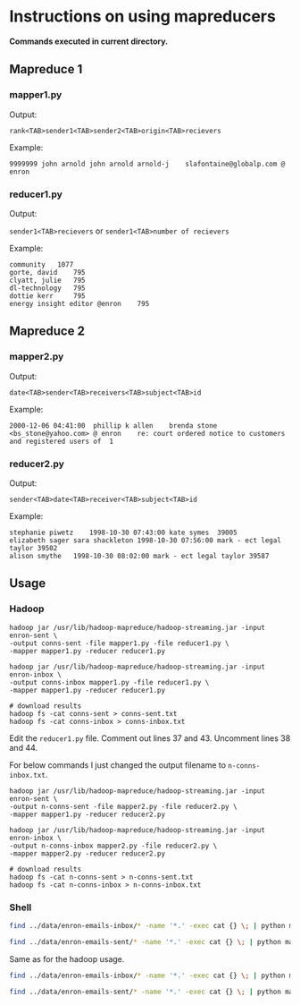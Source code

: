 # Instructions on using mapreducers

**Commands executed in current directory.**

## Mapreduce 1

### mapper1.py

Output:

`rank<TAB>sender1<TAB>sender2<TAB>origin<TAB>recievers`

Example:
```
9999999	john arnold john arnold	arnold-j	slafontaine@globalp.com @ enron
```

### reducer1.py

Output: 

`sender1<TAB>recievers` or `sender1<TAB>number of recievers`

Example:

```
community  	1077
gorte, david 	795
clyatt, julie 	795
dl-technology 	795
dottie kerr 	795
energy insight editor @enron	795
```

## Mapreduce 2

### mapper2.py

Output:

`date<TAB>sender<TAB>receivers<TAB>subject<TAB>id`

Example:
```
2000-12-06 04:41:00	 phillip k allen	brenda stone <bs_stone@yahoo.com> @ enron    re: court ordered notice to customers and registered users of	1
```

### reducer2.py

Output: 

`sender<TAB>date<TAB>receiver<TAB>subject<TAB>id`

Example:

```
stephanie piwetz	1998-10-30 07:43:00	kate symes	39005
elizabeth sager sara shackleton	1998-10-30 07:56:00	mark - ect legal taylor	39502
alison smythe 	1998-10-30 08:02:00	mark - ect legal taylor	39587

```

## Usage

### Hadoop

```
hadoop jar /usr/lib/hadoop-mapreduce/hadoop-streaming.jar -input enron-sent \
-output conns-sent -file mapper1.py -file reducer1.py \
-mapper mapper1.py -reducer reducer1.py

hadoop jar /usr/lib/hadoop-mapreduce/hadoop-streaming.jar -input enron-inbox \
-output conns-inbox mapper1.py -file reducer1.py \
-mapper mapper1.py -reducer reducer1.py

# download results
hadoop fs -cat conns-sent > conns-sent.txt
hadoop fs -cat conns-inbox > conns-inbox.txt
```

Edit the `reducer1.py` file. Comment out lines 37 and 43. Uncomment lines  38 and 44.

For below commands I just changed the output filename to `n-conns-inbox.txt`.

```
hadoop jar /usr/lib/hadoop-mapreduce/hadoop-streaming.jar -input enron-sent \
-output n-conns-sent -file mapper2.py -file reducer2.py \
-mapper mapper1.py -reducer reducer2.py

hadoop jar /usr/lib/hadoop-mapreduce/hadoop-streaming.jar -input enron-inbox \
-output n-conns-inbox mapper2.py -file reducer2.py \
-mapper mapper2.py -reducer reducer2.py

# download results
hadoop fs -cat n-conns-sent > n-conns-sent.txt
hadoop fs -cat n-conns-inbox > n-conns-inbox.txt
```

### Shell

```bash
find ../data/enron-emails-inbox/* -name '*.' -exec cat {} \; | python mapper1.py | sort | python reducer1.py > ../data/conns-inbox.txt

find ../data/enron-emails-sent/* -name '*.' -exec cat {} \; | python mapper1.py | sort | python reducer1.py > ../data/conns-inbox.txt
```

Same as for the hadoop usage.

```bash
find ../data/enron-emails-inbox/* -name '*.' -exec cat {} \; | python mapper1.py | sort | python reducer1.py > ../data/n-conns-inbox.txt

find ../data/enron-emails-sent/* -name '*.' -exec cat {} \; | python mapper1.py | sort | python reducer1.py > ../data/n-conns-inbox.txt
```


